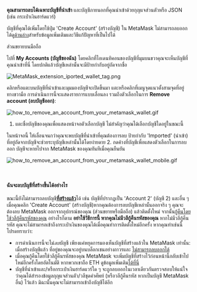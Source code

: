 ### 
**คุณสามารถลบได้เฉพาะบัญชีที่นำเข้า** และบัญชีภายนอกที่คุณนำเข้าด้วยกุญแจส่วนตัวหรือ JSON (เช่น กระเป๋าเงินฮาร์ดแวร์)


บัญชีที่คุณได้เพิ่มโดยใช้ปุ่ม 'Create Account' (สร้างบัญชี) ใน MetaMask ไม่สามารถลบออกได้ดู[ด้านล่าง](#h_01G04RAQEGEFCA0Z74S4PANNDV)สำหรับข้อมูลเพิ่มเติมและวิธีแก้ปัญหาที่เป็นไปได้




ส่วนขยายบนมือถือ


ไปที่ **My Accounts (บัญชีของฉัน)** โดยคลิกที่ไอเดนทิคอนของบัญชีที่มุมบนขวาคุณจะเห็นบัญชีที่คุณนำเข้าที่นี่ โดยปกติแล้วบัญชีเหล่านั้นจะมีป้ายกำกับอยู่ถัดจากชื่อ


![MetaMask_extension_iported_wallet_tag.png](https://support.metamask.io/hc/article_attachments/9336162513435/MetaMask_extension_iported_wallet_tag.png)


คลิกหรือแตะบนบัญชีที่นำเข้าและมุมมองบัญชีจะเปิดขึ้นมา แตะหรือคลิกที่เมนูจุดแนวตั้งสามจุดที่อยู่ทางขวามือ การดำเนินการนี้จะแสดงรายการแบบเลื่อนลง รวมถึงตัวเลือกในการ **Remove account (ลบบัญชีออก)**: 


![how_to_remove_an_account_from_your_metamask_wallet.gif](https://support.metamask.io/hc/article_attachments/9336581400603/how_to_remove_an_account_from_your_metamask_wallet.gif)




1. แตะชื่อบัญชีของคุณเพื่อแสดงหน้าจอตัวเลือกบัญชี ไม่สำคัญว่าคุณได้เลือกบัญชีใดอยู่ในขณะนี้


ในหน้าจอนี้ ให้เลื่อนจนกว่าคุณจะพบบัญชีที่นำเข้าที่คุณต้องการลบ ป้ายกำกับ 'Imported' (นำเข้า) ที่อยู่ถัดจากบัญชีจะช่วยระบุบัญชีเหล่านั้นได้โดยง่ายดาย
2. กดค้างที่บัญชีเพื่อแสดงตัวเลือกในการลบออก บัญชีจะหายไปจาก MetaMask ของคุณทันทีเมื่อคุณยืนยัน


![how_to_remove_an_account_from_your_metamask_wallet_mobile.gif](https://support.metamask.io/hc/article_attachments/9345455292059)




 



#### ฉันจะลบบัญชีที่สร้างขึ้นได้อย่างไร


ขณะนี้ยังไม่สามารถลบบัญชี[**ที่สร้างแล้ว**](https://support.metamask.io/hc/en-us/articles/360015289452)ได้ เช่น บัญชีที่ปรากฏเป็น 'Account 2' (บัญชี 2) และอื่น ๆ เมื่อคุณคลิก 'Create Account' (สร้างบัญชี)หากคุณต้องการลบบัญชีเหล่านั้นออกจริง ๆ คุณจะต้องลบ MetaMask ออกจากอุปกรณ์ของคุณ (ส่วนขยายหรือมือถือ) แล้วติดตั้งใหม่ จากนั้น[กู้คืนโดยใช้วลีกู้คืนรหัสของคุณ](https://support.metamask.io/hc/en-us/articles/360015289612) อย่างไรก็ตาม **อย่าใช้วิธีการนี้ หากคุณไม่มีวลีกู้คืนรหัสของคุณ** หากไม่มีวลีกู้คืนรหัส คุณจะไม่สามารถเข้าถึงกระเป๋าเงินของคุณได้เมื่อคุณทำการติดตั้งใหม่อีกครั้ง หากคุณทำเช่นนี้ โปรดทราบว่า:


* การดำเนินการนี้จะไม่*ลบ*บัญชี เพียงแค่หยุดการมองเห็นบัญชีที่สร้างแล้วใน MetaMask เท่านั้น: เมื่อสร้างบัญชีแล้ว ที่อยู่ของคุณจะอยู่บนบล็อกเชนอย่างถาวรและ [ไม่สามารถลบออกได้](https://support.metamask.io/hc/en-us/articles/360042515731-How-can-I-delete-my-MetaMask-wallet-#:~:text=Due%20to%20the%20nature%20of%20the%20blockchain%2C%20users%20cannot%20permanently%20delete%20an%20account%20on%20the%20Ethereum%20network.%20If%20you%20no%20longer%20want%20to%20use%20MetaMask%2C%20simply%20uninstall.%C2%A0)
* เมื่อคุณกู้คืนโดยใช้วลีกู้คืนรหัสของคุณ MetaMask จะเพิ่มบัญชีที่สร้างไว้ก่อนหน้านี้กลับเข้าไปใหม่อีกครั้งโดยอัตโนมัติ หากพวกเขาถือ ETH ดูข้อมูลเพิ่มเติม[ได้ที่นี่](https://support.metamask.io/hc/en-us/articles/360015289612-How-to-restore-your-MetaMask-wallet-from-Secret-Recovery-Phrase#:~:text=What%20about%20restoring,this%20guide.)
* บัญชีที่นำเข้าและ/หรือกระเป๋าเงินฮาร์ดแวร์ใด ๆ จะถูกลบออกในเวลาเดียวกันตรวจสอบให้แน่ใจว่าคุณได้สำรองข้อมูลกุญแจส่วนตัว/วลีชุดคำศัพท์ (หรือวลีกู้คืนรหัส หากเป็นบัญชี MetaMask อื่น) ไว้แล้ว มิฉะนั้นคุณจะไม่สามารถเข้าถึงบัญชีได้อีก


